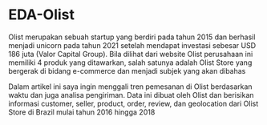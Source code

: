 # EDA-Olist

Olist merupakan sebuah startup yang berdiri pada tahun 2015 dan berhasil menjadi unicorn pada tahun 2021 setelah mendapat investasi sebesar USD 186 juta (Valor Capital Group). Bila dilihat dari website Olist perusahaan ini memiliki 4 produk yang ditawarkan, salah satunya adalah Olist Store yang bergerak di bidang e-commerce dan menjadi subjek yang akan dibahas

Dalam artikel ini saya ingin menggali tren pemesanan di Olist berdasarkan waktu dan juga analisa pengiriman.
Data ini dibuat oleh Olist dan berisikan informasi customer, seller, product, order, review, dan geolocation dari Olist Store di Brazil mulai tahun 2016 hingga 2018

